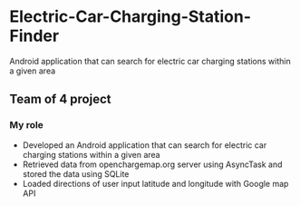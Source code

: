 # Electric-Car-Charging-Station-Finder
Android application that can search for electric car charging stations within a given area

## Team of 4 project
### My role
* Developed an Android application that can search for electric car charging stations within a given area
* Retrieved data from openchargemap.org server using AsyncTask and stored the data using SQLite
* Loaded directions of user input latitude and longitude with Google map API

